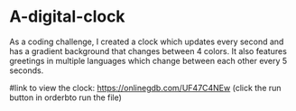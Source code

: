 # A-digital-clock
As a coding challenge, I created a clock which updates every second and has a gradient background that changes between 4 colors. It also features greetings in multiple languages which change between each other every 5 seconds.

#link to view the clock: https://onlinegdb.com/UF47C4NEw (click the run button in orderbto run the file)
